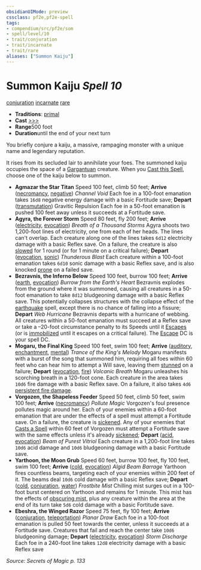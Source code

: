 ```yaml
---
obsidianUIMode: preview
cssclass: pf2e,pf2e-spell
tags:
- compendium/src/pf2e/som
- spell/level/10
- trait/conjuration
- trait/incarnate
- trait/rare
aliases: ["Summon Kaiju"]
---
```

# Summon Kaiju *Spell 10*   
[conjuration](../../Rules/traits/conjuration.md)  [incarnate](../../Rules/traits/incarnate-som.md)  [rare](../../Rules/traits/rare.md)  

- **Traditions**: [primal](../../Rules/traits/primal.md)
- **Cast** [>>>](../../Rules/core-rulebook/chapter-9-playing-the-game.md#Actions "Three-Action") 
- **Range**500 foot
- **Duration**until the end of your next turn

You briefly conjure a kaiju, a massive, rampaging monster with a unique name and legendary reputation.

It rises from its secluded lair to annihilate your foes. The summoned kaiju occupies the space of a [Gargantuan](../../Rules/traits/gargantuan-b1.md) creature. When you [Cast this Spell](../../Rules/actions/cast-a-spell.md), choose one of the kaiju below to summon.

- **Agmazar the Star Titan** Speed 100 feet, climb 50 feet; **Arrive** ([necromancy](../../Rules/traits/necromancy.md), [negative](../../Rules/traits/negative.md)) _Channel Void_ Each foe in a 100-foot emanation takes `16d8` negative energy damage with a basic Fortitude save; **Depart** ([transmutation](../../Rules/traits/transmutation.md)) Gravitic Repulsion Each foe in a 50-foot emanation is pushed 100 feet away unless it succeeds at a Fortitude save.
- **Agyra, the Forever Storm** Speed 80 feet, fly 200 feet; **Arrive** ([electricity](../../Rules/traits/electricity.md), [evocation](../../Rules/traits/evocation.md)) _Breath of a Thousand Storms_ Agyra shoots two 1,200-foot lines of electricity, one from each of her heads. The lines can't overlap. Each creature along one of the lines takes `6d12` electricity damage with a basic Reflex save. On a failure, the creature is also [slowed](../../Rules/conditions.md#Slowed) for 1 round (or for 1 minute on a critical failure); **Depart** ([evocation](../../Rules/traits/evocation.md), [sonic](../../Rules/traits/sonic.md)) _Thunderous Blast_ Each creature within a 100-foot emanation takes `6d10` sonic damage with a basic Reflex save, and is also knocked [prone](../../Rules/conditions.md#Prone) on a failed save.
- **Bezravnis, the Inferno Below** Speed 100 feet, burrow 100 feet; **Arrive** ([earth](../../Rules/traits/earth.md), [evocation](../../Rules/traits/evocation.md)) _Burrow from the Earth's Heart_ Bezravnis explodes from the ground where it was summoned, causing all creatures in a 50-foot emanation to take `8d12` bludgeoning damage with a basic Reflex save. This potentially collapses structures with the collapse effect of the [earthquake](earthquake.md) spell, except there is no chance of falling into a fissure; **Depart** _Web Hurricane_ Bezravnis departs with a hurricane of webbing. All creatures within a 50-foot emanation must succeed at a Reflex save or take a –20-foot circumstance penalty to its Speeds until it [Escapes](../../Rules/actions/escape.md) (or is [immobilized](../../Rules/conditions.md#Immobilized) until it escapes on a critical failure). The [Escape](../../Rules/actions/escape.md) DC is your spell DC.
- **Mogaru, the Final King** Speed 100 feet, swim 100 feet; **Arrive** ([auditory](../../Rules/traits/auditory.md), [enchantment](../../Rules/traits/enchantment.md), [mental](../../Rules/traits/mental.md)) _Trance of the King's Melody_ Mogaru manifests with a burst of the song that summoned him, requiring all foes within 60 feet who can hear him to attempt a Will save, leaving them [stunned](../../Rules/conditions.md#Stunned) on a failure; **Depart** ([evocation](../../Rules/traits/evocation.md), [fire](../../Rules/traits/fire.md)) _Volcanic Breath_ Mogaru unleashes his scorching breath in a 120-foot cone. Each creature in the area takes `10d6` fire damage with a basic Reflex save. On a failure, it also takes `4d6` [persistent fire damage](../../Rules/conditions.md#Persistent%20Damage).
- **Vorgozen, the Shapeless Feeder** Speed 50 feet, climb 50 feet, swim 100 feet; **Arrive** ([necromancy](../../Rules/traits/necromancy.md)) _Pollute Magic_ Vorgozen's foul presence pollutes magic around her. Each of your enemies within a 60-foot emanation that are under the effects of a spell must attempt a Fortitude save. On a failure, the creature is [sickened](../../Rules/conditions.md#Sickened). Any of your enemies that [Casts a Spell](../../Rules/actions/cast-a-spell.md) within 60 feet of Vorgozen must attempt a Fortitude save with the same effects unless it's already [sickened](../../Rules/conditions.md#Sickened); **Depart** ([acid](../../Rules/traits/acid.md), [evocation](../../Rules/traits/evocation.md)) _Beam of Purest Vitriol_ Each creature in a 1,200-foot line takes `10d6` acid damage and `10d6` bludgeoning damage with a basic Fortitude save.
- **Yarthoon, the Moon Grub** Speed 60 feet, burrow 100 feet, fly 100 feet, swim 100 feet; **Arrive** ([cold](../../Rules/traits/cold.md), [evocation](../../Rules/traits/evocation.md)) _Algid Beam Barrage_ Yarthoon fires countless beams, targeting each of your enemies within 200 feet of it. The beams deal `10d6` cold damage with a basic Reflex save; **Depart** ([cold](../../Rules/traits/cold.md), [conjuration](../../Rules/traits/conjuration.md), [water](../../Rules/traits/water.md)) _Frostbite Mist_ Chilling mist surges out in a 100-foot burst centered on Yarthoon and remains for 1 minute. This mist has the effects of [obscuring mist](obscuring-mist.md), plus any creature within the area at the end of its turn take `5d6` cold damage with a basic Fortitude save.
- **Ebeshra, the Winged Razor** Speed 75 feet, fly 100 feet; **Arrive** ([conjuration](../../Rules/traits/conjuration.md), [teleportation](../../Rules/traits/teleportation.md)) _Planar Draw_ Each foe in a 100-foot emanation is pulled 50 feet towards the center, unless it succeeds at a Fortitude save. Creatures that fail and reach the center take `10d6` bludgeoning damage; **Depart** ([electricity](../../Rules/traits/electricity.md), [evocation](../../Rules/traits/evocation.md)) _Storm Discharge_ Each foe in a 240-foot line takes `12d8` electricity damage with a basic Reflex save

*Source: Secrets of Magic p. 133*